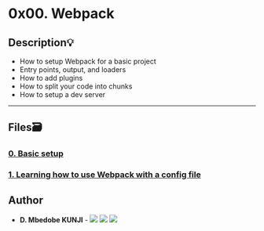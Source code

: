 # 0x00. Webpack

## Description:bulb:

- How to setup Webpack for a basic project
- Entry points, output, and loaders
- How to add plugins
- How to split your code into chunks
- How to setup a dev server


---

## Files:card_file_box:

### [0. Basic setup](./task_0)
### [1. Learning how to use Webpack with a config file](./task_1)




## Author

- **D. Mbedobe KUNJI** - [<img src="https://img.shields.io/badge/GitHub-181717.svg?&style=plastic&logo=github&logoColor=white"/>](https://github.com/Mbedobe)
  [<img src="https://img.shields.io/badge/Twitter-1DA1F2.svg?&style=plastic&logo=twitter&logoColor=white"/>](https://twitter.com/@kd_mbedobe)
  [<img src="https://img.shields.io/badge/Linkedin-0A66C2.svg?&style=plastic&logo=linkedin&logoColor=white"/>](https://www.linkedin.com/in/danielmbedobe/)
